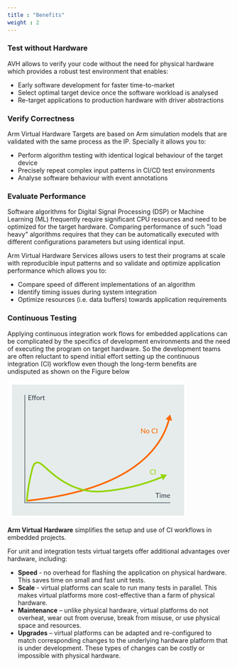 ```yaml
---
title : "Benefits"
weight : 2
---
```


### Test without Hardware

AVH allows to verify your code without the need for physical hardware which provides a robust test environment that enables:

- Early software development for faster time-to-market
- Select optimal target device once the software workload is analysed
- Re-target applications to production hardware with driver abstractions

 ### Verify Correctness

Arm Virtual Hardware Targets are based on Arm simulation models that are validated with the same process as the IP. Specially it allows you to:

- Perform algorithm testing with identical logical behaviour of the target device
- Precisely repeat complex input patterns in CI/CD test environments
- Analyse software behaviour with event annotations

### Evaluate Performance

Software algorithms for Digital Signal Processing (DSP) or Machine Learning (ML) frequently require significant CPU resources and need to be optimized for the target hardware. Comparing performance of such "load heavy" algorithms requires that they can be automatically executed with different configurations parameters but using identical input.

Arm Virtual Hardware Services allows users to test their programs at scale with reproducible input patterns and so validate and optimize application performance which allows you to:

- Compare speed of different implementations of an algorithm
- Identify timing issues during system integration
- Optimize resources (i.e. data buffers) towards application requirements

### Continuous Testing

Applying continuous integration work flows for embedded applications can be complicated by the specifics of development environments and the need of executing the program on target hardware. So the development teams are often reluctant to spend initial effort setting up the continuous integration (CI) workflow even though the long-term benefits are undisputed as shown on the Figure below

![avh_overview](/static/effort_comparison.png)

**Arm Virtual Hardware** simplifies the setup and use of CI workflows in embedded projects.

For unit and integration tests virtual targets offer additional advantages over hardware, including:

- **Speed** - no overhead for flashing the application on physical hardware. This saves time on small and fast unit tests.
- **Scale** - virtual platforms can scale to run many tests in parallel. This makes virtual platforms more cost-effective than a farm of physical hardware.
- **Maintenance** – unlike physical hardware, virtual platforms do not overheat, wear out from overuse, break from misuse, or use physical space and resources.
- **Upgrades** – virtual platforms can be adapted and re-configured to match corresponding changes to the underlying hardware platform that is under development. These types of changes can be costly or impossible with physical hardware.
